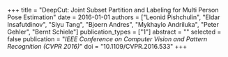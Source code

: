 +++
title = "DeepCut: Joint Subset Partition and Labeling for Multi Person Pose Estimation"
date = 2016-01-01
authors = ["Leonid Pishchulin", "Eldar Insafutdinov", "Siyu Tang", "Bjoern Andres", "Mykhaylo Andriluka", "Peter Gehler", "Bernt Schiele"]
publication_types = ["1"]
abstract = ""
selected = false
publication = "*IEEE Conference on Computer Vision and Pattern Recognition (CVPR 2016)*"
doi = "10.1109/CVPR.2016.533"
+++

